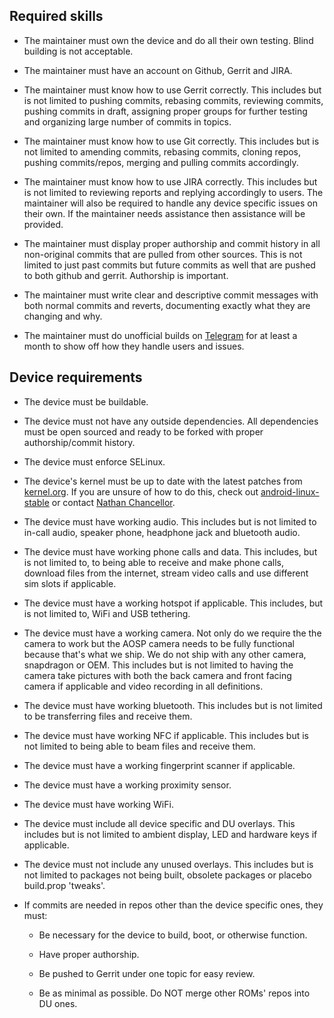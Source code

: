 ## Required skills ##

- The maintainer must own the device and do all their own testing. Blind building is not acceptable.

- The maintainer must have an account on Github, Gerrit and JIRA.

- The maintainer must know how to use Gerrit correctly. This includes but is not limited to pushing commits, rebasing commits, reviewing commits, pushing commits in draft, assigning proper groups for further testing and organizing large number of commits in topics.

- The maintainer must know how to use Git correctly. This includes but is not limited to amending commits, rebasing commits, cloning repos, pushing commits/repos, merging and pulling commits accordingly.

- The maintainer must know how to use JIRA correctly. This includes but is not limited to reviewing reports and replying accordingly to users. The maintainer will also be required to handle any device specific issues on their own. If the maintainer needs assistance then assistance will be provided.

- The maintainer must display proper authorship and commit history in all non-original commits that are pulled from other sources. This is not limited to just past commits but future commits as well that are pushed to both github and gerrit. Authorship is important.

- The maintainer must write clear and descriptive commit messages with both normal commits and reverts, documenting exactly what they are changing and why.

- The maintainer must do unofficial builds on [Telegram](https://t.me/UnofficialDirtyUnicornsSupport) for at least a month to show off how they handle users and issues.



## Device requirements ##

- The device must be buildable.

- The device must not have any outside dependencies. All dependencies must be open sourced and ready to be forked with proper authorship/commit history.

- The device must enforce SELinux.

- The device's kernel must be up to date with the latest patches from [kernel.org](https://git.kernel.org/pub/scm/linux/kernel/git/stable/linux.git/). If you are unsure of how to do this, check out [android-linux-stable](https://github.com/android-linux-stable) or contact [Nathan Chancellor](https://nathanchance.dev).

- The device must have working audio. This includes but is not limited to in-call audio, speaker phone, headphone jack and bluetooth audio.

- The device must have working phone calls and data. This includes, but is not limited to, to being able to receive and make phone calls, download files from the internet, stream video calls and use different sim slots if applicable.

- The device must have a working hotspot if applicable. This includes, but is not limited to, WiFi and USB tethering.

- The device must have a working camera. Not only do we require the the camera to work but the AOSP camera needs to be fully functional because that's what we ship. We do not ship with any other camera, snapdragon or OEM. This includes but is not limited to having the camera take pictures with both the back camera and front facing camera if applicable and video recording in all definitions.

- The device must have working bluetooth. This includes but is not limited to be transferring files and receive them.

- The device must have working NFC if applicable. This includes but is not limited to being able to beam files and receive them.

- The device must have a working fingerprint scanner if applicable.

- The device must have a working proximity sensor.

- The device must have working WiFi.

- The device must include all device specific and DU overlays. This includes but is not limited to ambient display, LED and hardware keys if applicable.

- The device must not include any unused overlays. This includes but is not limited to packages not being built, obsolete packages or placebo build.prop 'tweaks'.

- If commits are needed in repos other than the device specific ones, they must:

  - Be necessary for the device to build, boot, or otherwise function.

  - Have proper authorship.

  - Be pushed to Gerrit under one topic for easy review.

  - Be as minimal as possible. Do NOT merge other ROMs' repos into DU ones.
